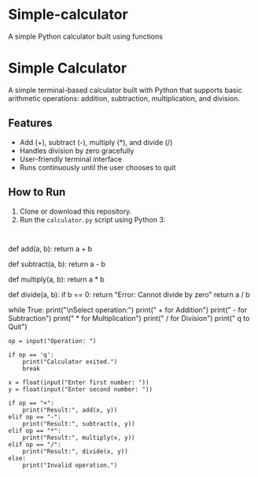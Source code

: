 # Simple-calculator
A simple Python calculator built using functions
# Simple Calculator

A simple terminal-based calculator built with Python that supports basic arithmetic operations: addition, subtraction, multiplication, and division.

## Features
- Add (+), subtract (-), multiply (*), and divide (/)
- Handles division by zero gracefully
- User-friendly terminal interface
- Runs continuously until the user chooses to quit

## How to Run
1. Clone or download this repository.
2. Run the `calculator.py` script using Python 3:
   ```bash
  
  def add(a, b):
    return a + b

def subtract(a, b):
    return a - b

def multiply(a, b):
    return a * b

def divide(a, b):
    if b == 0:
        return "Error: Cannot divide by zero"
    return a / b

while True:
    print("\nSelect operation:")
    print(" +  for Addition")
    print(" -  for Subtraction")
    print(" *  for Multiplication")
    print(" /  for Division")
    print(" q  to Quit")
    
    op = input("Operation: ")

    if op == 'q':
        print("Calculator exited.")
        break

    x = float(input("Enter first number: "))
    y = float(input("Enter second number: "))

    if op == "+":
        print("Result:", add(x, y))
    elif op == "-":
        print("Result:", subtract(x, y))
    elif op == "*":
        print("Result:", multiply(x, y))
    elif op == "/":
        print("Result:", divide(x, y))
    else:
        print("Invalid operation.")
